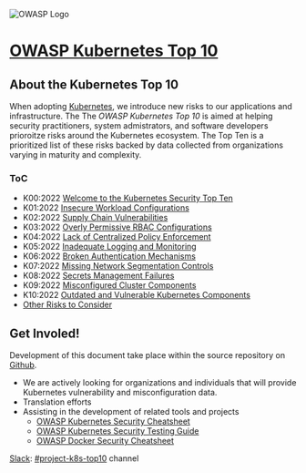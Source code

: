 ![OWASP Logo](https://owasp.org/assets/images/logo.png)

# [OWASP Kubernetes Top 10](https://owasp.org/www-project-kubernetes-top-ten/)

## About the Kubernetes Top 10

When adopting [Kubernetes](https://kubernetes.io), we introduce new risks to our applications and infrastructure. The The *OWASP Kubernetes Top 10* is aimed at helping security practitioners, system admistrators, and software developers prioroitze risks around the Kubernetes ecosystem. The Top Ten is a prioritized list of these risks backed by data collected from organizations varying in maturity and complexity. 

### ToC

* K00:2022 [Welcome to the Kubernetes Security Top Ten](2022/en/K00-introduction.md)
* K01:2022 [Insecure Workload Configurations](2022/en/K01-insecure-workload-configurations.md)
* K02:2022 [Supply Chain Vulnerabilities](2022/en/K02-supply-chain-vulnerabilities.md)
* K03:2022 [Overly Permissive RBAC Configurations](2022/en/K03-overly-permissive-rbac.md)
* K04:2022 [Lack of Centralized Policy Enforcement](2022/en/K04-policy-enforcement.md)
* K05:2022 [Inadequate Logging and Monitoring](2022/en/K05-inadequate-logging.md)
* K06:2022 [Broken Authentication Mechanisms](2022/en/K06-broken-authentication.md)
* K07:2022 [Missing Network Segmentation Controls](2022/en/K07-network-segmentation.md)
* K08:2022 [Secrets Management Failures](2022/en/K08-secrets-management.md)
* K09:2022 [Misconfigured Cluster Components](2022/en/K09-misconfigured-cluster-components.md)
* K10:2022 [Outdated and Vulnerable Kubernetes Components](2022/en/K10-vulnerable-components.md)
* [Other Risks to Consider](2022/en/other-risks.md)


## Get Involed!

Development of this document take place within the source repository on [Github](https://github.com/OWASP/www-project-kubernetes-top-ten).

* We are actively looking for organizations and individuals that will provide Kubernetes vulnerability and misconfiguration data.
* Translation efforts
* Assisting in the development of related tools and projects
  - [OWASP Kubernetes Security Cheatsheet](https://cheatsheetseries.owasp.org/cheatsheets/Kubernetes_Security_Cheat_Sheet.html)
  - [OWASP Kubernetes Security Testing Guide](https://github.com/owasp/www-project-kubernetes-security-testing-guide)
  - [OWASP Docker Security Cheatsheet](https://cheatsheetseries.owasp.org/cheatsheets/Docker_Security_Cheat_Sheet.html)


[Slack](https://owasp.slack.com): [#project-k8s-top10](https://owasp.slack.com/messages/project-k8s-top10) channel